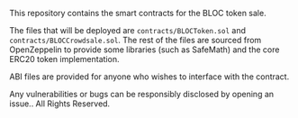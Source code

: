 This repository contains the smart contracts for the BLOC token sale.

The files that will be deployed are `contracts/BLOCToken.sol` and `contracts/BLOCCrowdsale.sol`. The rest of the files are sourced from OpenZeppelin to provide some libraries (such as SafeMath) and the core ERC20 token implementation.

ABI files are provided for anyone who wishes to interface with the contract.

Any vulnerabilities or bugs can be responsibly disclosed by opening an issue.. All Rights Reserved.
